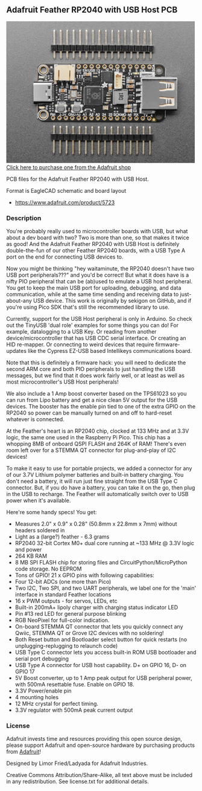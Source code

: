 ## Adafruit Feather RP2040 with USB Host PCB

<a href="http://www.adafruit.com/products/5723"><img src="assets/5723.jpg?raw=true" width="500px"><br/>
Click here to purchase one from the Adafruit shop</a>

PCB files for the Adafruit Feather RP2040 with USB Host. 

Format is EagleCAD schematic and board layout
* https://www.adafruit.com/product/5723

### Description

You're probably really used to microcontroller boards with USB, but what about a dev board with two? Two is more than one, so that makes it twice as good! And the Adafruit Feather RP2040 with USB Host is definitely double-the-fun of our other Feather RP2040 boards, with a USB Type A port on the end for connecting USB devices to. 

Now you might be thinking "hey waitaminute, the RP2040 doesn't have two USB port peripherals???" and you'd be correct! But what it does have is a nifty PIO peripheral that can be (ab)used to emulate a USB host peripheral. You get to keep the main USB port for uploading, debugging, and data communication, while at the same time sending and receiving data to just-about-any USB device. This work is originally by sekigon on GitHub, and if you're using Pico SDK that's still the recommended library to use.

Currently, support for the USB Host peripheral is only in Arduino. So check out the TinyUSB 'dual role' examples for some things you can do! For example, datalogging to a USB Key. Or reading from another device/microcontroller that has USB CDC serial interface. Or creating an HID re-mapper. Or connecting to weird devices that require firmware-updates like the Cypress EZ-USB based Intellikeys communications board.

Note that this is definitely a firmware hack: you will need to dedicate the second ARM core and both PIO peripherals to just handling the USB messages, but we find that it does work fairly well, or at least as well as most microcontroller's USB Host peripherals!

We also include a 1 Amp boost converter based on the TPS61023 so you can run from Lipo battery and get a nice clean 5V output for the USB devices. The booster has the enable pin tied to one of the extra GPIO on the RP2040 so power can be manually turned on and off to hard-reset whatever is connected.

At the Feather's heart is an RP2040 chip, clocked at 133 MHz and at 3.3V logic, the same one used in the Raspberry Pi Pico. This chip has a whopping 8MB of onboard QSPI FLASH and 264K of RAM!  There's even room left over for a STEMMA QT connector for plug-and-play of I2C devices!

To make it easy to use for portable projects, we added a connector for any of our 3.7V Lithium polymer batteries and built-in battery charging. You don't need a battery, it will run just fine straight from the USB Type C connector. But, if you do have a battery, you can take it on the go, then plug in the USB to recharge. The Feather will automatically switch over to USB power when it's available.

Here're some handy specs! You get:

* Measures 2.0" x 0.9" x 0.28" (50.8mm x 22.8mm x 7mm) without headers soldered in
* Light as a (large?) feather - 6.3 grams
* RP2040 32-bit Cortex M0+ dual core running at ~133 MHz @ 3.3V logic and power
* 264 KB RAM
* 8 MB SPI FLASH chip for storing files and CircuitPython/MicroPython code storage. No EEPROM
* Tons of GPIO! 21 x GPIO pins with following capabilities:
* Four 12-bit ADCs (one more than Pico)
* Two I2C, Two SPI, and two UART peripherals, we label one for the 'main' interface in standard Feather locations
* 16 x PWM outputs - for servos, LEDs, etc
* Built-in 200mA+ lipoly charger with charging status indicator LED
* Pin #13 red LED for general purpose blinking
* RGB NeoPixel for full-color indication.
* On-board STEMMA QT connector that lets you quickly connect any Qwiic, STEMMA QT or Grove I2C devices with no soldering!
* Both Reset button and Bootloader select button for quick restarts (no unplugging-replugging to relaunch code)
* USB Type C connector lets you access built-in ROM USB bootloader and serial port debugging
* USB Type A connector for USB host capability. D+ on GPIO 16, D- on GPIO 17
* 5V Boost converter, up to 1 Amp peak output for USB peripheral power, with 500mA resettable fuse. Enable on GPIO 18. 
* 3.3V Power/enable pin
* 4 mounting holes
* 12 MHz crystal for perfect timing.
* 3.3V regulator with 500mA peak current output

### License

Adafruit invests time and resources providing this open source design, please support Adafruit and open-source hardware by purchasing products from [Adafruit](https://www.adafruit.com)!

Designed by Limor Fried/Ladyada for Adafruit Industries.

Creative Commons Attribution/Share-Alike, all text above must be included in any redistribution. 
See license.txt for additional details.

